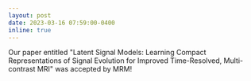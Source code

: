 ```yaml
---
layout: post
date: 2023-03-16 07:59:00-0400
inline: true
---
```


Our paper entitled "Latent Signal Models: Learning Compact Representations of Signal Evolution for Improved Time-Resolved, Multi-contrast MRI" was accepted by MRM!

